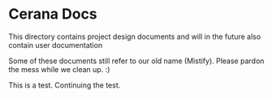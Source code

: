 # Cerana Docs

This directory contains project design documents and will in the future also contain user documentation

Some of these documents still refer to our old name (Mistify). Please pardon the mess while we clean up. :)

This is a test.
Continuing the test.
